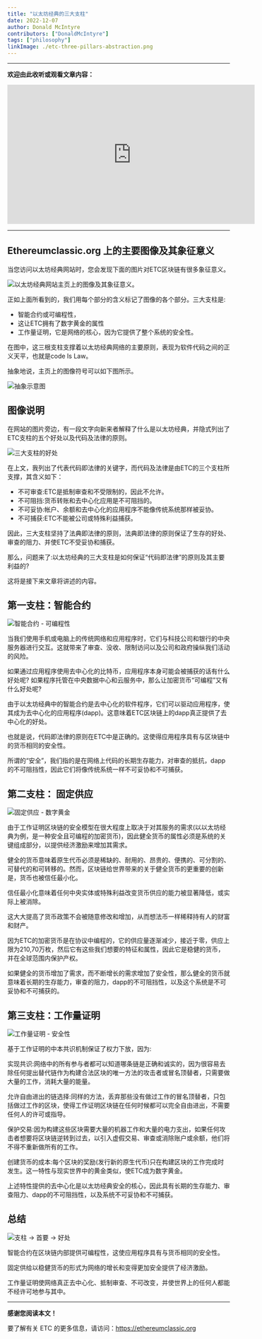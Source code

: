 ```yaml
---
title: "以太坊经典的三大支柱"
date: 2022-12-07
author: Donald McIntyre
contributors: ["DonaldMcIntyre"]
tags: ["philosophy"]
linkImage: ./etc-three-pillars-abstraction.png
---
```


---
**欢迎由此收听或观看文章内容：**

<iframe width="560" height="315" src="https://www.youtube.com/embed/GJqwZvFRZMY" title="YouTube video player" frameborder="0" allow="accelerometer; autoplay; clipboard-write; encrypted-media; gyroscope; picture-in-picture" allowfullscreen></iframe>

---

## Ethereumclassic.org 上的主要图像及其象征意义

当您访问以太坊经典网站时，您会发现下面的图片对ETC区块链有很多象征意义。 

![以太坊经典网站主页上的图像及其象征意义。](./pillars-image-cn.png)

正如上面所看到的，我们用每个部分的含义标记了图像的各个部分。三大支柱是:

- 智能合约或可编程性，
- 这让ETC拥有了数字黄金的属性
- 工作量证明，它是网络的核心，因为它提供了整个系统的安全性。

在图中，这三根支柱支撑着以太坊经典网络的主要原则，表现为软件代码之间的正义天平，也就是code Is Law。

抽象地说，主页上的图像符号可以如下图所示。

![抽象示意图](./pillars-abstract-cn.png)

## 图像说明

在网站的图片旁边，有一段文字向新来者解释了什么是以太坊经典，并隐式列出了ETC支柱的五个好处以及代码及法律的原则。

![三大支柱的好处](./pillars-text-cn.png)

在上文，我列出了代表代码即法律的关键字，而代码及法律是由ETC的三个支柱所支撑，其含义如下：
 
- 不可审查:ETC是抵制审查和不受限制的，因此不允许。
- 不可阻挡:货币转账和去中心化应用是不可阻挡的。
- 不可妥协:帐户、余额和去中心化的应用程序不能像传统系统那样被妥协。
- 不可捕获:ETC不能被公司或特殊利益捕获。

因此，三大支柱坚持了法典即法律的原则，法典即法律的原则保证了生存的好处、审查的阻力、并使ETC不受妥协和捕获。

那么，问题来了:以太坊经典的三大支柱是如何保证“代码即法律”的原则及其主要利益的?

这将是接下来文章将讲述的内容。

## 第一支柱：智能合约

![智能合约 - 可编程性](./etc-pillar-smart-contracts.png)

当我们使用手机或电脑上的传统网络和应用程序时，它们与科技公司和银行的中央服务器进行交互。这就带来了审查、没收、限制访问以及公司和政府操纵我们活动的风险。

如果通过应用程序使用去中心化的比特币，应用程序本身可能会被捕获的话有什么好处呢? 如果程序托管在中央数据中心和云服务中，那么让加密货币“可编程”又有什么好处呢?

由于以太坊经典中的智能合约是去中心化的软件程序，它们可以驱动应用程序，使其成为去中心化的应用程序(dapp)。这意味着ETC区块链上的dapp真正提供了去中心化的好处。

也就是说，代码即法律的原则在ETC中是正确的。这使得应用程序具有与区块链中的货币相同的安全性。

所谓的“安全”，我们指的是在网络上代码的长期生存能力，对审查的抵抗，dapp的不可阻挡性，因此它们将像传统系统一样不可妥协和不可捕获。

## 第二支柱： 固定供应

![固定供应 - 数字黄金](./etc-pillar-fixed-supply.png)

由于工作证明区块链的安全模型在很大程度上取决于对其服务的需求(以以太坊经典为例，是一种安全且可编程的加密货币)，因此健全货币的属性必须是系统的关键组成部分，以提供经济激励来增加其需求。

健全的货币意味着原生代币必须是稀缺的、耐用的、昂贵的、便携的、可分割的、可替代的和可转移的。然而，区块链给世界带来的关于健全货币的更重要的创新是，货币也被信任最小化。

信任最小化意味着任何中央实体或特殊利益改变货币供应的能力被显著降低，或实际上被消除。

这大大提高了货币政策不会被随意修改和增加，从而想法币一样稀释持有人的财富和财产。

因为ETC的加密货币是在协议中编程的，它的供应量逐渐减少，接近于零，供应上限为210,70万枚，然后它有这些我们想要的特征和属性，因此它是稳健的货币，并在全球范围内保护产权。

如果健全的货币增加了需求，而不断增长的需求增加了安全性，那么健全的货币就意味着长期的生存能力，审查的阻力，dapp的不可阻挡性，以及这个系统是不可妥协和不可捕获的。

## 第三支柱：工作量证明

![工作量证明 - 安全性](./etc-pillar-pow.png)

基于工作证明的中本共识机制保证了权力下放，因为:

实现共识:网络中的所有参与者都可以知道哪条链是正确和诚实的，因为很容易去除任何提出替代链作为构建合法区块的唯一方法的攻击者或冒名顶替者，只需要做大量的工作，消耗大量的能量。

允许自由进出的链选择:同样的方法，丢弃那些没有做过工作的冒名顶替者，只包括做过工作的区块，使得工作证明区块链在任何时候都可以完全自由进出，不需要任何人的许可或指导。

保护交易:因为构建这些区块需要大量的机器工作和大量的电力支出，如果任何攻击者想要将区块链逆转到过去，以引入虚假交易、审查或消除账户或余额，他们将不得不重新做所有的工作。

创建货币的成本:每个区块的奖励(发行新的原生代币)只在构建区块的工作完成时发生。这一特性与现实世界中的黄金类似，使ETC成为数字黄金。

上述特性提供的去中心化是以太坊经典安全的核心，因此具有长期的生存能力、审查阻力、dapp的不可阻挡性，以及系统不可妥协和不可捕获。

## 总结

![支柱 → 首要 → 好处](./pillars-benefits-cn.png)

智能合约在区块链内部提供可编程性，这使应用程序具有与货币相同的安全性。

固定供给以稳健货币的形式为网络的增长和变得更加安全提供了经济激励。

工作量证明使网络真正去中心化、抵制审查、不可改变，并使世界上的任何人都能不经许可地参与其中。

---

**感谢您阅读本文！**

要了解有关 ETC 的更多信息，请访问：https://ethereumclassic.org
